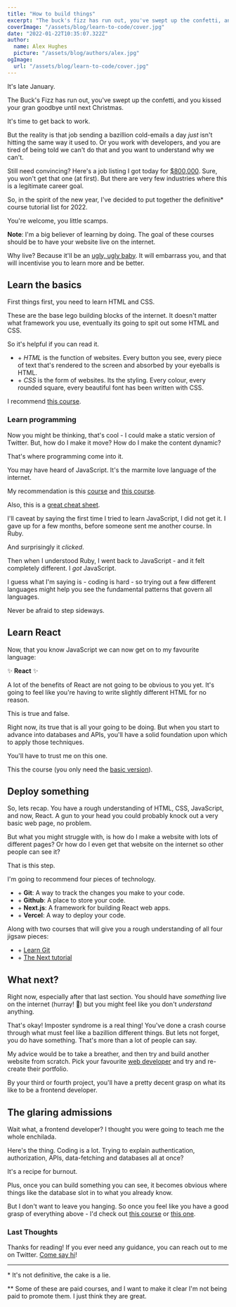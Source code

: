 ```yaml
---
title: "How to build things"
excerpt: "The buck's fizz has run out, you've swept up the confetti, and you kissed your gran goodbye until next Christmas."
coverImage: "/assets/blog/learn-to-code/cover.jpg"
date: "2022-01-22T10:35:07.322Z"
author:
  name: Alex Hughes
  picture: "/assets/blog/authors/alex.jpg"
ogImage:
  url: "/assets/blog/learn-to-code/cover.jpg"
---
```


It's late January.

The Buck's Fizz has run out, you've swept up the confetti, and you kissed your gran goodbye until next Christmas.

It's time to get back to work.

But the reality is that job sending a bazillion cold-emails a day _just_ isn't hitting the same way it used to. Or you work with developers, and you are tired of being told we can't do that and you want to understand why we can't.

Still need convincing? Here's a job listing I got today for [$800,000](https://www.linkedin.com/jobs/view/2885531879). Sure, you won't get that one (at first). But there are very few industries where this is a legitimate career goal.

So, in the spirit of the new year, I've decided to put together the definitive\* course tutorial list for 2022.

You're welcome, you little scamps.

**Note**: I'm a big believer of learning by doing. The goal of these courses should be to have your website live on the internet.

Why live? Because it'll be an [ugly, ugly baby](https://www.stickyminds.com/article/ugly-baby-syndrome). It will embarrass you, and that will incentivise you to learn more and be better.

## Learn the basics

First things first, you need to learn HTML and CSS.

These are the base lego building blocks of the internet. It doesn't matter what framework you use, eventually its going to spit out some HTML and CSS.

So it's helpful if you can read it.

- \+ _HTML_ is the function of websites. Every button you see, every piece of text that's rendered to the screen and absorbed by your eyeballs is HTML.
- \+ _CSS_ is the form of websites. Its the styling. Every colour, every rounded square, every beautiful font has been written with CSS.

I recommend [this course](https://www.codecademy.com/learn/paths/learn-how-to-build-websites).

### Learn programming

Now you might be thinking, that's cool - I could make a static version of Twitter. But, how do I make it move? How do I make the content dynamic?

That's where programming come into it.

You may have heard of JavaScript. It's the marmite love language of the internet.

My recommendation is this [course](https://www.codecademy.com/learn/paths/code-foundations) and [this course](https://www.codecademy.com/learn/introduction-to-javascript).

Also, this is a [great cheat sheet](https://learnxinyminutes.com/docs/javascript/).

I'll caveat by saying the first time I tried to learn JavaScript, I did not get it. I gave up for a few months, before someone sent me another course. In Ruby.

And surprisingly it _clicked_.

Then when I understood Ruby, I went back to JavaScript - and it felt completely different. I _got_ JavaScript.

I guess what I'm saying is - coding is hard - so trying out a few different languages might help you see the fundamental patterns that govern all languages.

Never be afraid to step sideways.

## Learn React

Now, that you know JavaScript we can now get on to my favourite language:

✨ **React** ✨

A lot of the benefits of React are not going to be obvious to you yet. It's going to feel like you're having to write slightly different HTML for no reason.

This is true and false.

Right now, its true that is all your going to be doing. But when you start to advance into databases and APIs, you'll have a solid foundation upon which to apply those techniques.

You'll have to trust me on this one.

This the course (you only need the [basic version](https://epicreact.dev)).

## Deploy something

So, lets recap. You have a rough understanding of HTML, CSS, JavaScript, and now, React. A gun to your head you could probably knock out a very basic web page, no problem.

But what you might struggle with, is how do I make a website with lots of different pages? Or how do I even get that website on the internet so other people can see it?

That is this step.

I'm going to recommend four pieces of technology.

- \+ **Git**: A way to track the changes you make to your code.
- \+ **Github**: A place to store your code.
- \+ **Next.js**: A framework for building React web apps.
- \+ **Vercel**: A way to deploy your code.

Along with two courses that will give you a rough understanding of all four jigsaw pieces:

- \+ [Learn Git](https://www.codecademy.com/learn/learn-git)
- \+ [The Next tutorial](https://nextjs.org/learn/basics/create-nextjs-app)

## What next?

Right now, especially after that last section. You should have _something_ live on the internet (hurray! 🎊) but you might feel like you don't _understand_ anything.

That's okay! Imposter syndrome is a real thing! You've done a crash course through what must feel like a bazillion different things. But lets not forget, you do have something. That's more than a lot of people can say.

My advice would be to take a breather, and then try and build another website from scratch. Pick your favourite [web developer](https://twitter.com/alexjackhughes) and try and re-create their portfolio.

By your third or fourth project, you'll have a pretty decent grasp on what its like to be a frontend developer.

## The glaring admissions

Wait what, a frontend developer? I thought you were going to teach me the whole enchilada.

Here's the thing. Coding is a lot. Trying to explain authentication, authorization, APIs, data-fetching and databases all at once?

It's a recipe for burnout.

Plus, once you can build something you can see, it becomes obvious where things like the database slot in to what you already know.

But I don't want to leave you hanging. So once you feel like you have a good grasp of everything above - I'd check out [this course](https://egghead.io/courses/build-a-saas-product-with-next-js-supabase-and-stripe-61f2bc20) or [this one](https://react2025.com/).

### Last Thoughts

Thanks for reading! If you ever need any guidance, you can reach out to me on Twitter. [Come say hi](https://twitter.com/alexjackhughes)!

---

\* It's not definitive, the cake is a lie.

\*\* Some of these are paid courses, and I want to make it clear I'm not being paid to promote them. I just think they are great.
